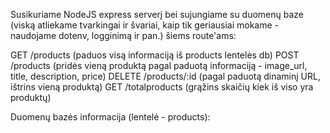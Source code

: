 Susikuriame NodeJS express serverį bei sujungiame su duomenų baze (viską atliekame tvarkingai ir švariai, kaip tik geriausiai mokame - naudojame dotenv, logginimą ir pan.) šiems route'ams:
	
GET /products (paduos visą informaciją iš products lentelės db)
POST /products (pridės vieną produktą pagal paduotą informaciją - image_url, title, description, price)
DELETE /products/:id (pagal paduotą dinaminį URL, ištrins vieną produktą)
GET /totalproducts (grąžins skaičių kiek iš viso yra produktų)

Duomenų bazės informacija (lentelė - products):